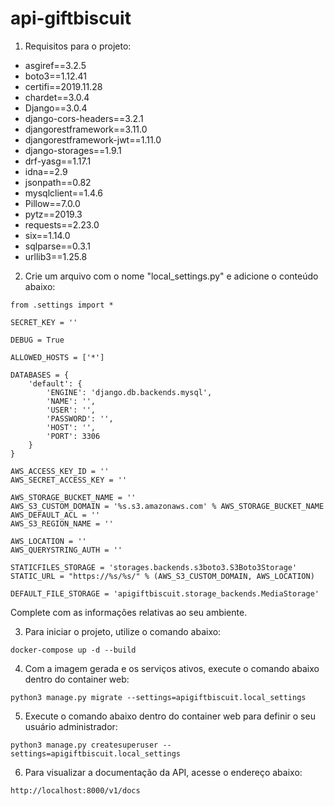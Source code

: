 # api-giftbiscuit

1) Requisitos para o projeto:

- asgiref==3.2.5
- boto3==1.12.41
- certifi==2019.11.28
- chardet==3.0.4
- Django==3.0.4
- django-cors-headers==3.2.1
- djangorestframework==3.11.0
- djangorestframework-jwt==1.11.0
- django-storages==1.9.1
- drf-yasg==1.17.1
- idna==2.9
- jsonpath==0.82
- mysqlclient==1.4.6
- Pillow==7.0.0
- pytz==2019.3
- requests==2.23.0
- six==1.14.0
- sqlparse==0.3.1
- urllib3==1.25.8

2) Crie um arquivo com o nome "local_settings.py" e adicione o conteúdo abaixo:

```
from .settings import *

SECRET_KEY = ''

DEBUG = True

ALLOWED_HOSTS = ['*']

DATABASES = {
    'default': {
        'ENGINE': 'django.db.backends.mysql',
        'NAME': '',
        'USER': '',
        'PASSWORD': '',
        'HOST': '',
        'PORT': 3306
    }
}

AWS_ACCESS_KEY_ID = ''
AWS_SECRET_ACCESS_KEY = ''

AWS_STORAGE_BUCKET_NAME = ''
AWS_S3_CUSTOM_DOMAIN = '%s.s3.amazonaws.com' % AWS_STORAGE_BUCKET_NAME
AWS_DEFAULT_ACL = ''
AWS_S3_REGION_NAME = ''

AWS_LOCATION = ''
AWS_QUERYSTRING_AUTH = ''

STATICFILES_STORAGE = 'storages.backends.s3boto3.S3Boto3Storage'
STATIC_URL = "https://%s/%s/" % (AWS_S3_CUSTOM_DOMAIN, AWS_LOCATION)

DEFAULT_FILE_STORAGE = 'apigiftbiscuit.storage_backends.MediaStorage'
```

Complete com as informações relativas ao seu ambiente.

3) Para iniciar o projeto, utilize o comando abaixo:

```
docker-compose up -d --build
```

4) Com a imagem gerada e os serviços ativos, execute o comando abaixo dentro do container web:

```
python3 manage.py migrate --settings=apigiftbiscuit.local_settings
```

5) Execute o comando abaixo dentro do container web para definir o seu usuário administrador:

```
python3 manage.py createsuperuser --settings=apigiftbiscuit.local_settings
```

6) Para visualizar a documentação da API, acesse o endereço abaixo:

```
http://localhost:8000/v1/docs
```
